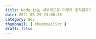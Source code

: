 ```yaml
---
title: Node.js는 내부적으로 어떻게 동작할까?
date: 2021-06-29 23:06:55
category: dev
thumbnail: { thumbnailSrc }
draft: false
---
```


